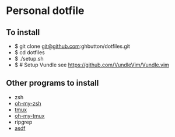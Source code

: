 # Personal dotfile
## To install
- $ git clone git@github.com:ghbutton/dotfiles.git
- $ cd dotfiles
- $ ./setup.sh
- $ # Setup Vundle see https://github.com/VundleVim/Vundle.vim

## Other programs to install
- zsh
- [oh-my-zsh](https://ohmyz.sh/)
- [tmux](https://github.com/tmux/tmux/wiki)
- [oh-my-tmux](https://github.com/gpakosz/.tmux)
- ripgrep
- [asdf](https://github.com/asdf-vm/asdf)
